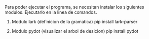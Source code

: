 Para poder ejecutar el programa, se necesitan instalar los siguientes modulos. 
Ejecutarlo en la linea de comandos.

1. Modulo lark (definicion de la gramatica)
pip install lark-parser

2. Modulo pydot (visualizar el arbol de desicion)
pip install pydot
